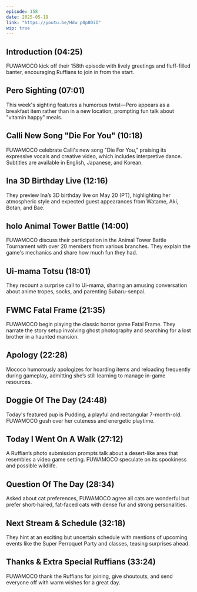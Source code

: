 ```yaml
---
episode: 158
date: 2025-05-19
link: "https://youtu.be/Hdw_p0p80iI"
wip: true
---
```


## Introduction (04:25)

FUWAMOCO kick off their 158th episode with lively greetings and fluff-filled banter, encouraging Ruffians to join in from the start.

## Pero Sighting (07:01)

This week's sighting features a humorous twist—Pero appears as a breakfast item rather than in a new location, prompting fun talk about "vitamin happy" meals.

## Calli New Song "Die For You" (10:18)

FUWAMOCO celebrate Calli's new song "Die For You," praising its expressive vocals and creative video, which includes interpretive dance. Subtitles are available in English, Japanese, and Korean.

## Ina 3D Birthday Live (12:16)

They preview Ina’s 3D birthday live on May 20 (PT), highlighting her atmospheric style and expected guest appearances from Watame, Aki, Botan, and Bae.

## holo Animal Tower Battle (14:00)

FUWAMOCO discuss their participation in the Animal Tower Battle Tournament with over 20 members from various branches. They explain the game's mechanics and share how much fun they had.

## Ui-mama Totsu (18:01)

They recount a surprise call to Ui-mama, sharing an amusing conversation about anime tropes, socks, and parenting Subaru-senpai.

## FWMC Fatal Frame (21:35)

FUWAMOCO begin playing the classic horror game Fatal Frame. They narrate the story setup involving ghost photography and searching for a lost brother in a haunted mansion.

## Apology (22:28)

Mococo humorously apologizes for hoarding items and reloading frequently during gameplay, admitting she’s still learning to manage in-game resources.

## Doggie Of The Day (24:48)

Today's featured pup is Pudding, a playful and rectangular 7-month-old. FUWAMOCO gush over her cuteness and energetic playtime.

## Today I Went On A Walk (27:12)

A Ruffian’s photo submission prompts talk about a desert-like area that resembles a video game setting. FUWAMOCO speculate on its spookiness and possible wildlife.

## Question Of The Day (28:34)

Asked about cat preferences, FUWAMOCO agree all cats are wonderful but prefer short-haired, fat-faced cats with dense fur and strong personalities.

## Next Stream & Schedule (32:18)

They hint at an exciting but uncertain schedule with mentions of upcoming events like the Super Perroquet Party and classes, teasing surprises ahead.

## Thanks & Extra Special Ruffians (33:24)

FUWAMOCO thank the Ruffians for joining, give shoutouts, and send everyone off with warm wishes for a great day.
